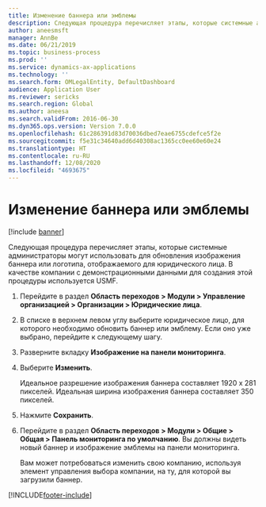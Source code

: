 ```yaml
---
title: Изменение баннера или эмблемы
description: Следующая процедура перечисляет этапы, которые системные администраторы могут использовать для обновления изображения баннера или логотипа, отображаемого для юридического лица.
author: aneesmsft
manager: AnnBe
ms.date: 06/21/2019
ms.topic: business-process
ms.prod: ''
ms.service: dynamics-ax-applications
ms.technology: ''
ms.search.form: OMLegalEntity, DefaultDashboard
audience: Application User
ms.reviewer: sericks
ms.search.region: Global
ms.author: aneesa
ms.search.validFrom: 2016-06-30
ms.dyn365.ops.version: Version 7.0.0
ms.openlocfilehash: 61c286391d83d70036dbed7eae6755cdefce5f2e
ms.sourcegitcommit: f5e31c34640add6d40308ac1365cc0ee60e60e24
ms.translationtype: HT
ms.contentlocale: ru-RU
ms.lasthandoff: 12/08/2020
ms.locfileid: "4693675"
---
```

# <a name="change-the-banner-or-logo"></a>Изменение баннера или эмблемы

[!include [banner](../../includes/banner.md)]

Следующая процедура перечисляет этапы, которые системные администраторы могут использовать для обновления изображения баннера или логотипа, отображаемого для юридического лица. В качестве компании с демонстрационными данными для создания этой процедуры используется USMF.

1. Перейдите в раздел **Область переходов > Модули > Управление организацией > Организации > Юридические лица**.
2. В списке в верхнем левом углу выберите юридическое лицо, для которого необходимо обновить баннер или эмблему. Если оно уже выбрано, перейдите к следующему шагу.
3. Разверните вкладку **Изображение на панели мониторинга**.
4. Выберите **Изменить**.
    
    Идеальное разрешение изображения баннера составляет 1920 x 281 пикселей. Идеальная ширина изображения баннера составляет 350 пикселей.
    
5. Нажмите **Сохранить**.
6. Перейдите в раздел **Область переходов > Модули > Общие > Общая > Панель мониторинга по умолчанию**. Вы должны видеть новый баннер и изображение эмблемы на панели мониторинга.  
    
    Вам может потребоваться изменить свою компанию, используя элемент управления выбора компании, на ту, для которой вы загрузили баннер.  


[!INCLUDE[footer-include](../../../../includes/footer-banner.md)]